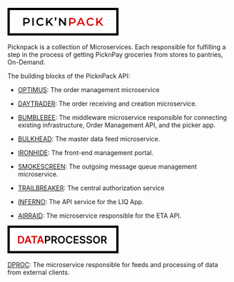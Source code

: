 ![PicknPack](https://github.com/SA-Software-House-Mossel/.github/blob/main/profile/mdLogo.png?raw=true "PicknPack")

Picknpack is a collection of Microservices. Each responsible for fulfilling a step in the process of getting PicknPay groceries from stores to pantries, On-Demand.

The building blocks of the PicknPack API:

- [OPTIMUS](https://github.com/SA-Software-House-Mossel/Optimus/pulls): The order management microservice

- [DAYTRADER](https://github.com/SA-Software-House-Mossel/Daytrader/pulls): The order receiving and creation microservice.

- [BUMBLEBEE](https://github.com/SA-Software-House-Mossel/Bumblebee/pulls): The middleware microservice responsible for connecting existing infrastructure, Order Management API, and the picker app.

- [BULKHEAD](https://github.com/SA-Software-House-Mossel/Bulkhead/pulls): The master data feed microservice.

- [IRONHIDE](https://github.com/SA-Software-House-Mossel/Ironhide/pulls): The front-end management portal.

- [SMOKESCREEN](https://github.com/SA-Software-House-Mossel/Smokescreen/pulls): The outgoing message queue management microservice.

- [TRAILBREAKER](https://github.com/SA-Software-House-Mossel/Trailbreaker/pulls): The central authorization service

- [INFERNO](https://github.com/SA-Software-House-Mossel/Inferno/pulls): The API service for the LIQ App.

- [AIRRAID](https://github.com/SA-Software-House-Mossel/AirRaid/pulls): The microservice responsible for the ETA API.



![PicknPack](https://github.com/SA-Software-House-Mossel/.github/blob/main/profile/dproc.png?raw=true "PicknPack")

[DPROC](https://github.com/SA-Software-House-Mossel/Data-Processor/pulls): The microservice responsible for feeds and processing of data from external clients.
